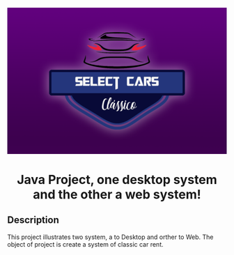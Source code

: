 <p align="center">
  <a href="http://ant.design">
    <img width="600" src="./SelectCar 2.0/resources/background_3.png">
  </a>
</p>

<h1 align="center"> Java Project, one desktop system and the other a web system!</h1>

## Description 

This project illustrates two system, a to Desktop and orther to Web. The object of project is create a system of classic car rent.
